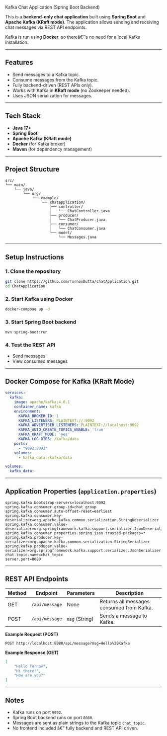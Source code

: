 Kafka Chat Application (Spring Boot Backend)

This is a **backend-only chat application** built using **Spring Boot** and **Apache Kafka (KRaft mode)**. The application allows sending and receiving chat messages via REST API endpoints.

Kafka is run using **Docker**, so thereâ€™s no need for a local Kafka installation.

---

## **Features**

- Send messages to a Kafka topic.
- Consume messages from the Kafka topic.
- Fully backend-driven (REST APIs only).
- Works with Kafka in **KRaft mode** (no Zookeeper needed).
- Uses JSON serialization for messages.

---

## **Tech Stack**

- **Java 17+**
- **Spring Boot**
- **Apache Kafka (KRaft mode)**
- **Docker** (for Kafka broker)
- **Maven** (for dependency management)

---

## **Project Structure**

```
src/
└── main/
    └── java/
        └── org/
            └── example/
                └── chatapplication/
                    ├── controller/
                    │   └── ChatController.java
                    ├── producer/
                    │   └── ChatProducer.java
                    ├── consumer/
                    │   └── ChatConsumer.java
                    └── model/
                        └── Messages.java

```

---

## **Setup Instructions**

### 1. Clone the repository
```bash
git clone https://github.com/TornovDutta/chatApplication.git
cd ChatApplication
```

### 2. Start Kafka using Docker
```bash
docker-compose up -d
```

### 3. Start Spring Boot backend
```bash
mvn spring-boot:run
```

### 4. Test the REST API
- Send messages
- View consumed messages

---

## **Docker Compose for Kafka (KRaft Mode)**

```yaml
services:
  kafka:
    image: apache/kafka:4.0.1
    container_name: kafka
    environment:
      KAFKA_BROKER_ID: 1
      KAFKA_LISTENERS: PLAINTEXT://:9092
      KAFKA_ADVERTISED_LISTENERS: PLAINTEXT://localhost:9092
      KAFKA_AUTO_CREATE_TOPICS_ENABLE: 'true'
      KAFKA_KRAFT_MODE: 'yes'
      KAFKA_LOG_DIRS: /kafka/data
    ports:
      - "9092:9092"
    volumes:
      - kafka_data:/kafka/data

volumes:
  kafka_data:
```

---

## **Application Properties (`application.properties`)**

```properties
spring.kafka.bootstrap-servers=localhost:9092
spring.kafka.consumer.group-id=chat_group
spring.kafka.consumer.auto-offset-reset=earliest
spring.kafka.consumer.key-deserializer=org.apache.kafka.common.serialization.StringDeserializer
spring.kafka.consumer.value-deserializer=org.springframework.kafka.support.serializer.JsonDeserializer
spring.kafka.consumer.properties.spring.json.trusted-packages=*
spring.kafka.producer.key-serializer=org.apache.kafka.common.serialization.StringSerializer
spring.kafka.producer.value-serializer=org.springframework.kafka.support.serializer.JsonSerializer
chat.topic.name=chat_topic
server.port=8080
```

---

## **REST API Endpoints**

| Method | Endpoint           | Parameters      | Description                     |
|--------|------------------|----------------|---------------------------------|
| GET    | `/api/message`    | None           | Returns all messages consumed from Kafka. |
| POST   | `/api/message`    | `msg` (String) | Sends a message to Kafka.      |

**Example Request (POST)**

```http
POST http://localhost:8080/api/message?msg=Hello%20Kafka
```

**Example Response (GET)**

```json
[
    "Hello Tornov",
    "Hi there!",
    "How are you?"
]
```

---

## **Notes**

- Kafka runs on port `9092`.
- Spring Boot backend runs on port `8080`.
- Messages are sent as plain strings to the Kafka topic `chat_topic`.
- No frontend included â€” fully backend and REST API driven.

